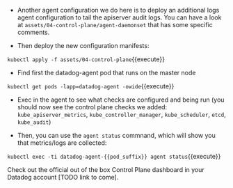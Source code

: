* Another agent configuration we do here is to deploy an additional logs agent
configuration to tail the apiserver audit logs. You can have a look at
`assets/04-control-plane/agent-daemonset` that has some specific comments.

* Then deploy the new configuration manifests:

`kubectl apply -f assets/04-control-plane`{{execute}}
* Find first the datadog-agent pod that runs on the master node

`kubectl get pods -lapp=datadog-agent -owide`{{execute}}
* Exec in the agent to see what checks are configured and being run (you should now see the control plane checks we added: `kube_apiserver_metrics`, `kube_controller_manager`, `kube_scheduler`, `etcd`, `kube_audit`)

* Then, you can use the `agent status` commnand, which will show you that metrics/logs are collected:

`kubectl exec -ti datadog-agent-{{pod_suffix}} agent status`{{execute}}

Check out the official out of the box Control Plane dashboard in your Datadog
account [TODO link to come].
